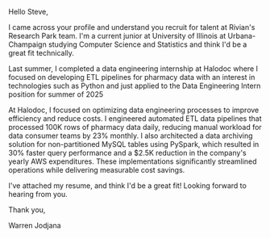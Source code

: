 Hello Steve,

I came across your profile and understand you recruit for talent at Rivian's Research Park team. I'm a current junior at University of Illinois at Urbana-Champaign studying Computer Science and Statistics and think I'd be a great fit technically.

Last summer, I completed a data engineering internship at Halodoc where I focused on developing ETL pipelines for pharmacy data with an interest in technologies such as Python and just applied to the Data Engineering Intern position for summer of 2025


At Halodoc, I focused on optimizing data engineering processes to improve efficiency and reduce costs. I engineered automated ETL data pipelines that processed 100K rows of pharmacy data daily, reducing manual workload for data consumer teams by 23% monthly. I also architected a data archiving solution for non-partitioned MySQL tables using PySpark, which resulted in 30% faster query performance and a $2.5K reduction in the company's yearly AWS expenditures. These implementations significantly streamlined operations while delivering measurable cost savings.

I've attached my resume, and think I'd be a great fit! Looking forward to hearing from you.

Thank you,

Warren Jodjana
